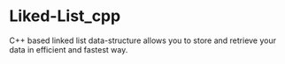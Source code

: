 # Liked-List_cpp
C++ based linked list data-structure allows you to store and retrieve your data in efficient and fastest way.
